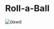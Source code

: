 # Roll-a-Ball
![dawd](https://user-images.githubusercontent.com/58086983/183294407-e1e47dc4-ea19-46d5-9b36-eaa212741351.gif)
